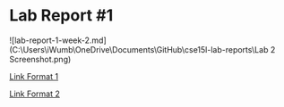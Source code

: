 # Lab Report #1

![lab-report-1-week-2.md](C:\Users\iWumb\OneDrive\Documents\GitHub\cse15l-lab-reports\Lab 2 Screenshot.png)

[Link Format 1](lab-report-1-week-2.html)

[Link Format 2](https://ni-chiu.github.io/<your-lab-reports-repo>/lab-report-1-week-2.html)